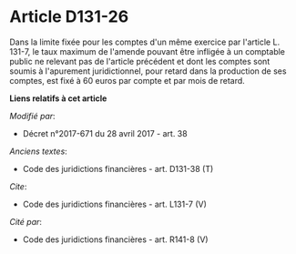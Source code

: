 # Article D131-26

Dans la limite fixée pour les comptes d'un même exercice par l'article L. 131-7, le taux maximum de l'amende pouvant être
infligée à un comptable public ne relevant pas de l'article précédent et dont les comptes sont soumis à l'apurement
juridictionnel, pour retard dans la production de ses comptes, est fixé à 60 euros par compte et par mois de retard.

**Liens relatifs à cet article**

_Modifié par_:

  - Décret n°2017-671 du 28 avril 2017 - art. 38

_Anciens textes_:

  - Code des juridictions financières - art. D131-38 (T)

_Cite_:

  - Code des juridictions financières - art. L131-7 (V)

_Cité par_:

  - Code des juridictions financières - art. R141-8 (V)
